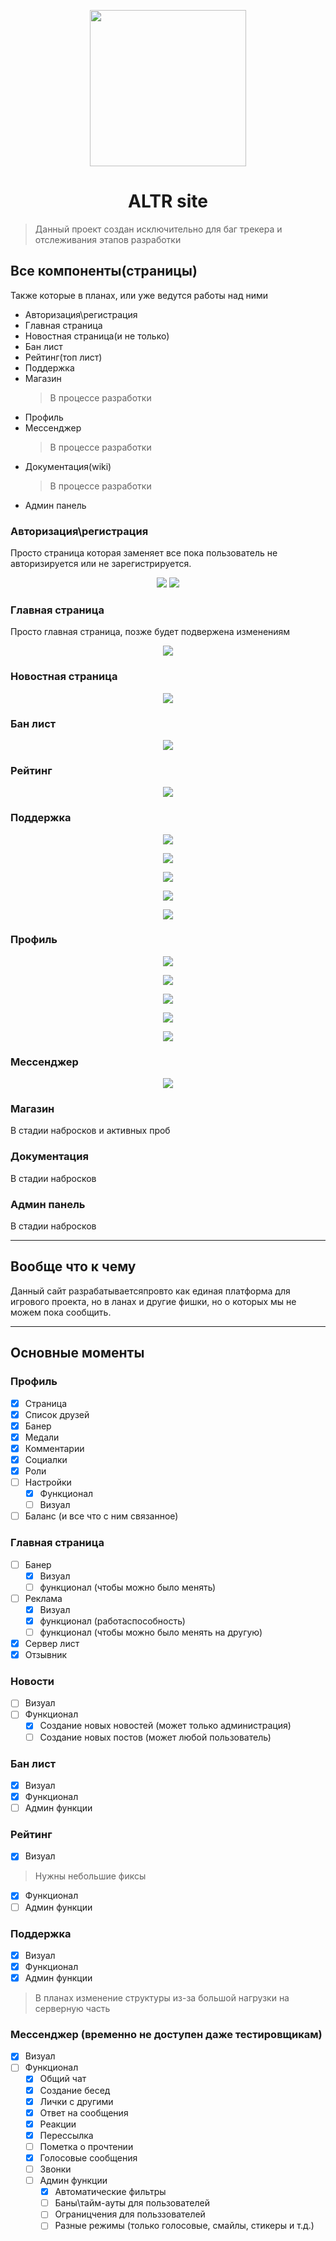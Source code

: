<p align="center">
  <img src="./assets/altr.png" height="250px" />
  <h1 align="center">ALTR site</h1>  
</p>

> Данный проект создан исключительно для баг трекера и отслеживания этапов разработки

## Все компоненты(страницы)

Также которые в планах, или уже ведутся работы над ними

- Авторизация\регистрация
- Главная страница
- Новостная страница(и не только)
- Бан лист
- Рейтинг(топ лист)
- Поддержка
- Магазин
  > В процессе разработки
- Профиль
- Мессенджер
  > В процессе разработки
- Документация(wiki)
  > В процессе разработки
- Админ панель

### Авторизация\регистрация

Просто страница которая заменяет все пока пользователь не авторизируется или не зарегистрируется.

<p align="center">
  <img src="./assets/auth.png" />
  <img src="./assets/rega.png" />
</p>

### Главная страница

Просто главная страница, позже будет подвержена изменениям

<p align="center">
  <img src="./assets/main.png" />
</p>

### Новостная страница

<p align="center">
  <img src="./assets/news.png" />
</p>

### Бан лист

<p align="center">
  <img src="./assets/ban.png" />
</p>

### Рейтинг

<p align="center">
  <img src="./assets/raiting.png" />
</p>

### Поддержка

<p align="center">
  <img src="./assets/sup.png" />
</p>
<p align="center">
  <img src="./assets/sup-tik.png" />
</p>
<p align="center">
  <img src="./assets/sup-tikop.png" />
</p>
<p align="center">
  <img src="./assets/supadm.png" />
</p>
<p align="center">
  <img src="./assets/sup-tikadm.png" />
</p>

### Профиль

<p align="center">
  <img src="./assets/prf-m.png" />
</p>
<p align="center">
  <img src="./assets/prf-ed.png" />
</p>
<p align="center">
  <img src="./assets/prf-med.png" />
</p>
<p align="center">
  <img src="./assets/prf-inv.png" />
</p>
<p align="center">
  <img src="./assets/prf-fr.png" />
</p>

### Мессенджер

<p align="center">
  <img src="./assets/mess.png" />
</p>

### Магазин

В стадии набросков и активных проб

### Документация

В стадии набросков

### Админ панель

В стадии набросков

<hr />

## Вообще что к чему

Данный сайт разрабатываетсяпровто как единая платформа для игрового проекта, но в ланах и другие фишки, но о которых мы не можем пока сообщить.

<hr />

## Основные моменты

### Профиль
- [x] Страница
- [x] Список друзей
- [x] Банер
- [x] Медали
- [x] Комментарии
- [x] Социалки
- [x] Роли
- [ ] Настройки
  - [x] Функционал
  - [ ] Визуал
- [ ] Баланс (и все что с ним связанное)
      
### Главная страница
- [ ] Банер
  - [x] Визуал
  - [ ] функционал (чтобы можно было менять)
- [ ] Реклама
  - [x] Визуал
  - [x] функционал (работаспособность)
  - [ ] функционал (чтобы можно было менять на другую)
- [x] Сервер лист
- [x] Отзывник

### Новости
- [ ] Визуал
- [ ] Функционал
  - [x] Создание новых новостей (может только администрация)
  - [ ] Создание новых постов (может любой пользователь)

### Бан лист
- [x] Визуал
- [x] Функционал
- [ ] Админ функции

### Рейтинг
- [x] Визуал
> Нужны небольшие фиксы
- [x] Функционал
- [ ] Админ функции

### Поддержка
- [x] Визуал
- [x] Функционал
- [x] Админ функции
> В планах изменение структуры из-за большой нагрузки на серверную часть

### Мессенджер (временно не доступен даже тестировщикам)
- [x] Визуал
- [ ] Функционал
  - [x] Общий чат
  - [x] Создание бесед
  - [x] Лички с другими
  - [x] Ответ на сообщения
  - [x] Реакции
  - [x] Перессылка
  - [ ] Пометка о прочтении
  - [x] Голосовые сообщения
  - [ ] Звонки
  - [ ] Админ функции
    - [x] Автоматические фильтры
    - [ ] Баны\тайм-ауты для пользователей
    - [ ] Ограницчения для польззователей
    - [ ] Разные режимы (только голосовые, смайлы, стикеры и т.д.)
